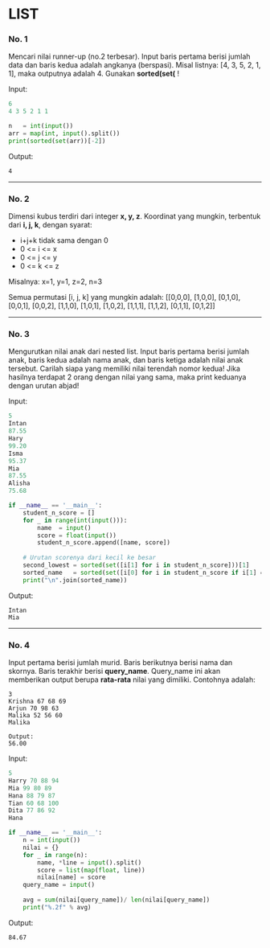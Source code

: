 # LIST

### No. 1
Mencari nilai runner-up (no.2 terbesar). Input baris pertama berisi jumlah data dan baris kedua adalah angkanya (berspasi). Misal listnya: [4, 3, 5, 2, 1, 1], maka outputnya adalah 4. Gunakan **sorted(set(** !

Input:
```python
6
4 3 5 2 1 1
```
```python
n   = int(input())
arr = map(int, input().split())
print(sorted(set(arr))[-2])
```
Output:
```
4
```
---
### No. 2
Dimensi kubus terdiri dari integer **x, y, z**. Koordinat yang mungkin, terbentuk dari **i, j, k**, dengan syarat:
- i+j+k tidak sama dengan 0
- 0 <= i <= x
- 0 <= j <= y
- 0 <= k <= z

Misalnya: x=1, y=1, z=2, n=3

Semua permutasi [i, j, k] yang mungkin adalah:
[[0,0,0], [1,0,0], [0,1,0], [0,0,1], [0,0,2], [1,1,0], [1,0,1], [1,0,2], [1,1,1], [1,1,2], [0,1,1], [0,1,2]]



---
### No. 3
Mengurutkan nilai anak dari nested list. Input baris pertama berisi jumlah anak, baris kedua adalah nama anak, dan baris ketiga adalah nilai anak tersebut. Carilah siapa yang memiliki nilai terendah nomor kedua! Jika hasilnya terdapat 2 orang dengan nilai yang sama, maka print keduanya dengan urutan abjad!

Input:
```python
5
Intan
87.55
Hary
99.20
Isma
95.37
Mia
87.55
Alisha
75.68
```
```python
if __name__ == '__main__':
    student_n_score = []
    for _ in range(int(input())):
        name  = input()
        score = float(input())
        student_n_score.append([name, score])
        
    # Urutan scorenya dari kecil ke besar
    second_lowest = sorted(set([i[1] for i in student_n_score]))[1]
    sorted_name   = sorted(set([i[0] for i in student_n_score if i[1] == second_lowest]))
    print("\n".join(sorted_name))
```
Output:
```
Intan
Mia
```
---
### No. 4
Input pertama berisi jumlah murid. Baris berikutnya berisi nama dan skornya. Baris terakhir berisi **query_name**. Query_name ini akan memberikan output berupa **rata-rata** nilai yang dimiliki. Contohnya adalah:
```
3
Krishna 67 68 69
Arjun 70 98 63
Malika 52 56 60
Malika

Output:
56.00
```
Input:
```python
5
Harry 70 88 94
Mia 99 80 89
Hana 88 79 87
Tian 60 68 100
Dita 77 86 92
Hana
```
```python
if __name__ == '__main__':
    n = int(input())
    nilai = {}
    for _ in range(n):
        name, *line = input().split()
        score = list(map(float, line))
        nilai[name] = score
    query_name = input()
   
    avg = sum(nilai[query_name])/ len(nilai[query_name])
    print("%.2f" % avg)
```
Output:
```
84.67
```
